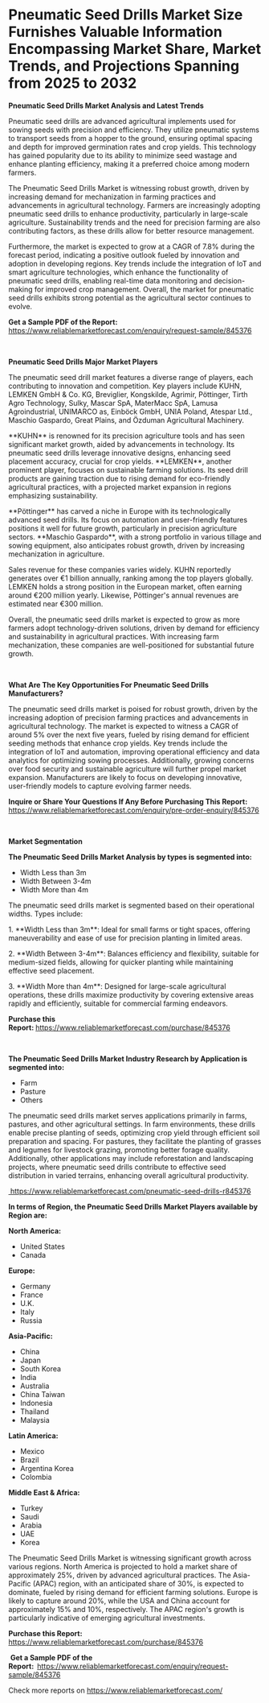 <p><h1>Pneumatic Seed Drills Market Size Furnishes Valuable Information Encompassing Market Share, Market Trends, and Projections Spanning from 2025 to 2032</h1></p><p><strong>Pneumatic Seed Drills Market Analysis and Latest Trends</strong></p>
<p><p>Pneumatic seed drills are advanced agricultural implements used for sowing seeds with precision and efficiency. They utilize pneumatic systems to transport seeds from a hopper to the ground, ensuring optimal spacing and depth for improved germination rates and crop yields. This technology has gained popularity due to its ability to minimize seed wastage and enhance planting efficiency, making it a preferred choice among modern farmers.</p><p>The Pneumatic Seed Drills Market is witnessing robust growth, driven by increasing demand for mechanization in farming practices and advancements in agricultural technology. Farmers are increasingly adopting pneumatic seed drills to enhance productivity, particularly in large-scale agriculture. Sustainability trends and the need for precision farming are also contributing factors, as these drills allow for better resource management. </p><p>Furthermore, the market is expected to grow at a CAGR of 7.8% during the forecast period, indicating a positive outlook fueled by innovation and adoption in developing regions. Key trends include the integration of IoT and smart agriculture technologies, which enhance the functionality of pneumatic seed drills, enabling real-time data monitoring and decision-making for improved crop management. Overall, the market for pneumatic seed drills exhibits strong potential as the agricultural sector continues to evolve.</p></p>
<p><strong>Get a Sample PDF of the Report:&nbsp;</strong> <a href="https://www.reliablemarketforecast.com/enquiry/request-sample/845376?utm_campaign=2272&utm_medium=2&utm_source=Github&utm_content=ia&utm_term=17022025&utm_id=pneumatic-seed-drills">https://www.reliablemarketforecast.com/enquiry/request-sample/845376</a></p>
<p>&nbsp;</p>
<p><strong>Pneumatic Seed Drills Major Market Players</strong></p>
<p><p>The pneumatic seed drill market features a diverse range of players, each contributing to innovation and competition. Key players include KUHN, LEMKEN GmbH & Co. KG, Breviglier, Kongskilde, Agrimir, Pöttinger, Tirth Agro Technology, Sulky, Mascar SpA, MaterMacc SpA, Lamusa Agroindustrial, UNIMARCO as, Einböck GmbH, UNIA Poland, Atespar Ltd., Maschio Gaspardo, Great Plains, and Özduman Agricultural Machinery.</p><p>**KUHN** is renowned for its precision agriculture tools and has seen significant market growth, aided by advancements in technology. Its pneumatic seed drills leverage innovative designs, enhancing seed placement accuracy, crucial for crop yields. **LEMKEN**, another prominent player, focuses on sustainable farming solutions. Its seed drill products are gaining traction due to rising demand for eco-friendly agricultural practices, with a projected market expansion in regions emphasizing sustainability.</p><p>**Pöttinger** has carved a niche in Europe with its technologically advanced seed drills. Its focus on automation and user-friendly features positions it well for future growth, particularly in precision agriculture sectors. **Maschio Gaspardo**, with a strong portfolio in various tillage and sowing equipment, also anticipates robust growth, driven by increasing mechanization in agriculture.</p><p>Sales revenue for these companies varies widely. KUHN reportedly generates over €1 billion annually, ranking among the top players globally. LEMKEN holds a strong position in the European market, often earning around €200 million yearly. Likewise, Pöttinger's annual revenues are estimated near €300 million.</p><p>Overall, the pneumatic seed drills market is expected to grow as more farmers adopt technology-driven solutions, driven by demand for efficiency and sustainability in agricultural practices. With increasing farm mechanization, these companies are well-positioned for substantial future growth.</p></p>
<p>&nbsp;</p>
<p><strong>What Are The Key Opportunities For Pneumatic Seed Drills Manufacturers?</strong></p>
<p><p>The pneumatic seed drills market is poised for robust growth, driven by the increasing adoption of precision farming practices and advancements in agricultural technology. The market is expected to witness a CAGR of around 5% over the next five years, fueled by rising demand for efficient seeding methods that enhance crop yields. Key trends include the integration of IoT and automation, improving operational efficiency and data analytics for optimizing sowing processes. Additionally, growing concerns over food security and sustainable agriculture will further propel market expansion. Manufacturers are likely to focus on developing innovative, user-friendly models to capture evolving farmer needs.</p></p>
<p><strong>Inquire or Share Your Questions If Any Before Purchasing This Report:</strong> <a href="https://www.reliablemarketforecast.com/enquiry/pre-order-enquiry/845376?utm_campaign=2272&utm_medium=2&utm_source=Github&utm_content=ia&utm_term=17022025&utm_id=pneumatic-seed-drills">https://www.reliablemarketforecast.com/enquiry/pre-order-enquiry/845376</a></p>
<p>&nbsp;</p>
<p><strong>Market Segmentation</strong></p>
<p><strong>The Pneumatic Seed Drills Market Analysis by types is segmented into:</strong></p>
<p><ul><li>Width Less than 3m</li><li>Width Between 3-4m</li><li>Width More than 4m</li></ul></p>
<p><p>The pneumatic seed drills market is segmented based on their operational widths. Types include:</p><p>1. **Width Less than 3m**: Ideal for small farms or tight spaces, offering maneuverability and ease of use for precision planting in limited areas.</p><p>2. **Width Between 3-4m**: Balances efficiency and flexibility, suitable for medium-sized fields, allowing for quicker planting while maintaining effective seed placement.</p><p>3. **Width More than 4m**: Designed for large-scale agricultural operations, these drills maximize productivity by covering extensive areas rapidly and efficiently, suitable for commercial farming endeavors.</p></p>
<p><strong>Purchase this Report:&nbsp;</strong><a href="https://www.reliablemarketforecast.com/purchase/845376?utm_campaign=2272&utm_medium=2&utm_source=Github&utm_content=ia&utm_term=17022025&utm_id=pneumatic-seed-drills">https://www.reliablemarketforecast.com/purchase/845376</a></p>
<p>&nbsp;</p>
<p><strong>The Pneumatic Seed Drills Market Industry Research by Application is segmented into:</strong></p>
<p><ul><li>Farm</li><li>Pasture</li><li>Others</li></ul></p>
<p><p>The pneumatic seed drills market serves applications primarily in farms, pastures, and other agricultural settings. In farm environments, these drills enable precise planting of seeds, optimizing crop yield through efficient soil preparation and spacing. For pastures, they facilitate the planting of grasses and legumes for livestock grazing, promoting better forage quality. Additionally, other applications may include reforestation and landscaping projects, where pneumatic seed drills contribute to effective seed distribution in varied terrains, enhancing overall agricultural productivity.</p></p>
<p><a href="https://www.reliablemarketforecast.com/pneumatic-seed-drills-r845376?utm_campaign=2272&utm_medium=2&utm_source=Github&utm_content=ia&utm_term=17022025&utm_id=pneumatic-seed-drills">&nbsp;https://www.reliablemarketforecast.com/pneumatic-seed-drills-r845376</a></p>
<p><strong>In terms of Region, the Pneumatic Seed Drills Market Players available by Region are:</strong></p>
<p>
    <p> <strong> North America: </strong>
        <ul>
            <li>United States</li>
            <li>Canada</li>
        </ul>
        </p> 
    <p> <strong> Europe: </strong>
        <ul>
            <li>Germany</li>
            <li>France</li>
            <li>U.K.</li>
            <li>Italy</li>
            <li>Russia</li>
        </ul>
        </p> 
    <p> <strong> Asia-Pacific: </strong>
        <ul>
            <li>China</li>
            <li>Japan</li>
            <li>South Korea</li>
            <li>India</li>
            <li>Australia</li>
            <li>China Taiwan</li>
            <li>Indonesia</li>
            <li>Thailand</li>
            <li>Malaysia</li>
        </ul>
        </p> 
    <p> <strong> Latin America: </strong>
        <ul>
            <li>Mexico</li>
            <li>Brazil</li>
            <li>Argentina Korea</li>
            <li>Colombia</li>
        </ul>
        </p> 
    <p> <strong> Middle East & Africa: </strong>
        <ul>
            <li>Turkey</li>
            <li>Saudi</li>
            <li>Arabia</li>
            <li>UAE</li>
            <li>Korea</li>
        </ul>
    </p>
    </p>
<p><p>The Pneumatic Seed Drills Market is witnessing significant growth across various regions. North America is projected to hold a market share of approximately 25%, driven by advanced agricultural practices. The Asia-Pacific (APAC) region, with an anticipated share of 30%, is expected to dominate, fueled by rising demand for efficient farming solutions. Europe is likely to capture around 20%, while the USA and China account for approximately 15% and 10%, respectively. The APAC region's growth is particularly indicative of emerging agricultural investments.</p></p>
<p><strong>Purchase this Report: </strong><a href="https://www.reliablemarketforecast.com/purchase/845376?utm_campaign=2272&utm_medium=2&utm_source=Github&utm_content=ia&utm_term=17022025&utm_id=pneumatic-seed-drills">https://www.reliablemarketforecast.com/purchase/845376</a></p>
<p>&nbsp;<strong>Get a Sample PDF of the Report:&nbsp;&nbsp;</strong><a href="https://www.reliablemarketforecast.com/enquiry/request-sample/845376?utm_campaign=2272&utm_medium=2&utm_source=Github&utm_content=ia&utm_term=17022025&utm_id=pneumatic-seed-drills">https://www.reliablemarketforecast.com/enquiry/request-sample/845376</a></p>
<p><strong></strong></p>
<p>Check more reports on <a href="https://www.reliablemarketforecast.com/?utm_campaign=2272&utm_medium=2&utm_source=Github&utm_content=ia&utm_term=17022025&utm_id=pneumatic-seed-drills">https://www.reliablemarketforecast.com/</a></p>